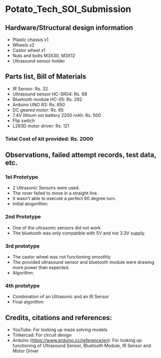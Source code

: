 # Potato_Tech_SOI_Submission

## Hardware/Structural design information
- Plastic chassis x1
- Wheels x2
- Castor wheel x1
- Nuts and bolts M3X30, M3X12
- Ultrasound sensor holder

## Parts list, Bill of Materials
- IR Sensor: Rs. 32 
- Ultrasound sensor HC-SR04: Rs. 68
- Bluetooth module HC-05: Rs. 282
- Arduino UNO R3: Rs. 650
- DC geared motor: Rs. 65
- 7.4V lithium ion battery 2200 mAh: Rs. 500 
- Flip switch
- L293D motor driver: Rs. 121
### Total Cost of kit provided: Rs. 2000

## Observations, failed attempt records, test data, etc.
### 1st Prototype 
- 2 Ultrasonic Sensors were used.
- The rover failed to move in a straight line.
- It wasn't able to execute a perfect 90 degree turn.
- Initial alogorithm: 
### 2nd Prototype
- One of the ultrasonic sensors did not work.
- The bluetooth was only compatible with 5V and not 3.3V supply.
### 3rd prototype
- The castor wheel was not functioning smoothly
- The provided ultrasound sensor and bluetooth module were drawing more power than expected.
- Algorithm: 
### 4th prototype
- Combination of an Ultrasonic and an IR Sensor  
- Final algorithm: 

## Credits, citations and references:
- YouTube: For looking up maze solving models
- Tinkercad: For circuit design
- Arduino (https://www.arduino.cc/reference/en): For looking up functioning of Ultrasound Sensor, Bluetooth Module, IR Sensor and Motor Driver
